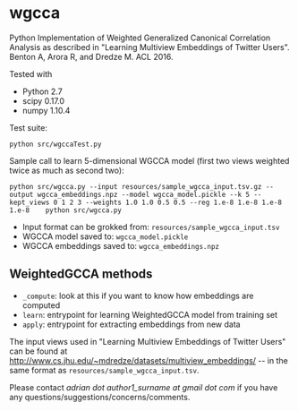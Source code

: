 # wgcca
Python Implementation of Weighted Generalized Canonical Correlation Analysis as described in 
"Learning Multiview Embeddings of Twitter Users". Benton A, Arora R, and Dredze M. ACL 2016.

Tested with

+ Python 2.7
+ scipy 0.17.0
+ numpy 1.10.4

Test suite:

    python src/wgccaTest.py

Sample call to learn 5-dimensional WGCCA model (first two views weighted twice as much as second two):

    python src/wgcca.py --input resources/sample_wgcca_input.tsv.gz --output wgcca_embeddings.npz --model wgcca_model.pickle --k 5 --kept_views 0 1 2 3 --weights 1.0 1.0 0.5 0.5 --reg 1.e-8 1.e-8 1.e-8 1.e-8    python src/wgcca.py

* Input format can be grokked from: `resources/sample_wgcca_input.tsv`
* WGCCA model saved to: `wgcca_model.pickle`
* WGCCA embeddings saved to: `wgcca_embeddings.npz`

WeightedGCCA methods
----
* `_compute`: look at this if you want to know how embeddings are computed
* `learn`: entrypoint for learning WeightedGCCA model from training set
* `apply`: entrypoint for extracting embeddings from new data

The input views used in "Learning Multiview Embeddings of Twitter Users" can be found at http://www.cs.jhu.edu/~mdredze/datasets/multiview_embeddings/ -- in the same format as `resources/sample_wgcca_input.tsv`.

Please contact *adrian dot author1_surname at gmail dot com* if you have any
questions/suggestions/concerns/comments.
